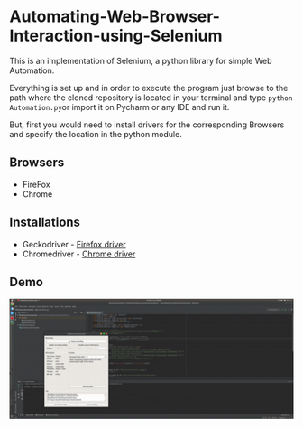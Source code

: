 # Automating-Web-Browser-Interaction-using-Selenium

This is an implementation of Selenium, a python library for simple Web Automation.

Everything is set up and in order to execute the program just browse to the path where the cloned repository is located in your terminal and type `python Automation.py`or import it on Pycharm or any IDE and run it.

But, first you would need to install drivers for the corresponding Browsers and specify the location in the python module.

## Browsers
* FireFox
* Chrome

## Installations
* Geckodriver - [Firefox driver](https://github.com/mozilla/geckodriver/releases)
* Chromedriver - [Chrome driver](https://github.com/SeleniumHQ/selenium/wiki/ChromeDriver)

## Demo
![](Automation.gif)
